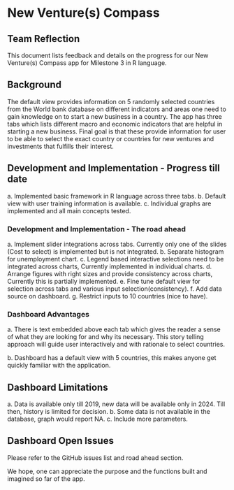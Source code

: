 # New Venture(s) Compass

## Team Reflection
This document lists feedback and details on the progress for our New Venture(s) Compass app for Milestone 3 in R language.

## Background
The default view provides information on 5 randomly selected countries from the World bank database on different indicators and areas one need to gain knowledge on to start a new business in a country. The app has three tabs which lists different macro and economic indicators that are helpful in starting a new business.
Final goal is that these provide information for user to be able to select the exact country or countries for new ventures and investments that fulfills their interest.

## Development and Implementation - Progress till date 
a. Implemented basic framework in R language across three tabs.
b. Default view with user training information is available.
c. Individual graphs are implemented and all main concepts tested.

### Development and Implementation - The road ahead
a. Implement slider integrations across tabs. Currently only one of the slides (Cost to select) is implemented but is not integrated.
b. Separate histogram for unemployment chart.
c. Legend based interactive selections need to be integrated across charts, Currently implemented in individual charts.
d. Arrange figures with right sizes and provide consistency across charts, Currently this is partially implemented.
e. Fine tune default view for selection across tabs and various input selection(consistency).
f. Add data source on dashboard.
g. Restrict inputs to 10 countries (nice to have).

### Dashboard Advantages
a. There is text embedded above each tab which gives the reader a sense of what they are looking for and why its necessary. 
This story telling approach will guide user interactively and with rationale to select countries.

b. Dashboard has a default view with 5 countries, this makes anyone get quickly familiar with the application.
 
## Dashboard Limitations
a. Data is available only till 2019, new data will be available only in 2024. Till then, history is limited for decision.
b. Some data is not available in the database, graph would report NA.
c. Include more parameters.

## Dashboard Open Issues
Please refer to the GitHub issues list and road ahead section.

We hope, one can appreciate the purpose and the functions built and imagined so far of the app.